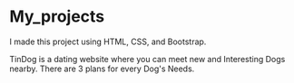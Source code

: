 # My_projects
I made this project using HTML, CSS, and Bootstrap.

TinDog is a dating website where you can meet new and Interesting Dogs nearby.
There are 3 plans for every Dog's Needs.
